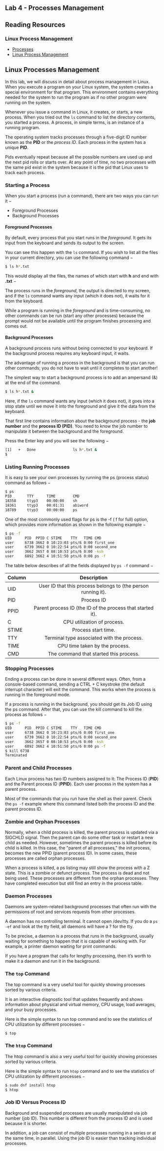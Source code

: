 ## Lab 4 - Processes Management

## Reading Resources

### Linux Process Management

* [Processes](https://ryanstutorials.net/linuxtutorial/processes.php)
* [Linux Process Management](https://opensource.com/article/18/9/linux-commands-process-management)

## Linux Processes Management

In this lab, we will discuss in detail about process management in Linux. When you execute a program on your Linux system, the system creates a special environment for that program. This environment contains everything needed for the system to run the program as if no other program were running on the system.

Whenever you issue a command in Linux, it creates, or starts, a new process. When you tried out the `ls` command to list the directory contents, you started a process. A process, in simple terms, is an instance of a running program.

The operating system tracks processes through a five-digit ID number known as the **PID** or the *process ID*. Each process in the system has a unique **PID**.

Pids eventually repeat because all the possible numbers are used up and the next pid rolls or starts over. At any point of time, no two processes with the same pid exist in the system because it is the pid that Linux uses to track each process.

### Starting a Process

When you start a process (run a command), there are two ways you can run it −

* Foreground Processes
* Background Processes

#### Foreground Processes

By default, every process that you start runs in the *foreground*. It gets its input from the keyboard and sends its output to the screen.

You can see this happen with the `ls` command. If you wish to list all the files in your current directory, you can use the following command −

```bash
$ ls h*.txt
```

This would display all the files, the names of which start with **h** and end with **.txt** −

The process runs in the *foreground*, the output is directed to my screen, and if the `ls` command wants any input (which it does not), it waits for it from the keyboard.

While a program is running in the *foreground* and is time-consuming, no other commands can be run (start any other processes) because the prompt would not be available until the program finishes processing and comes out.

#### Background Processes

A background process runs without being connected to your keyboard. If the background process requires any keyboard input, it waits.

The advantage of running a process in the background is that you can run other commands; you do not have to wait until it completes to start another!

The simplest way to start a background process is to add an ampersand (&) at the end of the command.

```bash
$ ls h*.txt &
```

Here, if the `ls` command wants any input (which it does not), it goes into a stop state until we move it into the foreground and give it the data from the keyboard.

That first line contains information about the background process - the **job number** and the **process ID (PID)**. You need to know the job number to manipulate it between the background and the foreground.

Press the Enter key and you will see the following −

```bash
[1]   +   Done                 ls h*.txt &
$
```

### Listing Running Processes

It is easy to see your own processes by running the ps (process status) command as follows −

```bash
$ ps
PID       TTY      TIME        CMD
18358     ttyp3    00:00:00    sh
18361     ttyp3    00:01:31    abiword
18789     ttyp3    00:00:00    ps
```

One of the most commonly used flags for ps is the -f ( f for full) option, which provides more information as shown in the following example −

```bash
$ ps -f
UID      PID  PPID C STIME    TTY   TIME CMD
user     6738 3662 0 10:23:03 pts/6 0:00 first_one
user     6739 3662 0 10:22:54 pts/6 0:00 second_one
user     3662 3657 0 08:10:53 pts/6 0:00 -ksh
user     6892 3662 4 10:51:50 pts/6 0:00 ps -f
```

The table below describes of all the fields displayed by `ps -f` command −

| Column |                          Description                          |
| ------ | :-----------------------------------------------------------: |
| UID    | User ID that this process belongs to (the person running it). |
| PID    |                          Process ID                           |
| PPID   |  Parent process ID (the ID of the process that started it).   |
| C      |                  CPU utilization of process.                  |
| STIME  |                      Process start time.                      |
| TTY    |          Terminal type associated with the process.           |
| TIME   |                CPU time taken by the process.                 |
| CMD    |            The command that started this process.             |

### Stopping Processes

Ending a process can be done in several different ways. Often, from a console-based command, sending a CTRL + C keystroke (the default interrupt character) will exit the command. This works when the process is running in the foreground mode.

If a process is running in the background, you should get its Job ID using the ps command. After that, you can use the kill command to kill the process as follows −

```bash
$ ps -f
UID      PID  PPID C STIME    TTY   TIME CMD
user     6738 3662 0 10:23:03 pts/6 0:00 first_one
user     6739 3662 0 10:22:54 pts/6 0:00 second_one
user     3662 3657 0 08:10:53 pts/6 0:00 -ksh
user     6892 3662 4 10:51:50 pts/6 0:00 ps -f
$ kill 6738
Terminated
```

### Parent and Child Processes

Each Linux process has two ID numbers assigned to it: The Process ID (**PID**) and the Parent process ID (**PPID**). Each user process in the system has a parent process.

Most of the commands that you run have the shell as their parent. Check the `ps -f` example where this command listed both the process ID and the parent process ID.

### Zombie and Orphan Processes

Normally, when a child process is killed, the parent process is updated via a SIGCHLD signal. Then the parent can do some other task or restart a new child as needed. However, sometimes the parent process is killed before its child is killed. In this case, the "parent of all processes," the init process, becomes the new PPID (parent process ID). In some cases, these processes are called orphan processes.

When a process is killed, a ps listing may still show the process with a Z state. This is a zombie or defunct process. The process is dead and not being used. These processes are different from the orphan processes. They have completed execution but still find an entry in the process table.

### Daemon Processes

Daemons are system-related background processes that often run with the permissions of root and services requests from other processes.

A daemon has no controlling terminal. It cannot open /dev/tty. If you do a `ps -ef` and look at the tty field, all daemons will have a ? for the tty.

To be precise, a daemon is a process that runs in the background, usually waiting for something to happen that it is capable of working with. For example, a printer daemon waiting for print commands.

If you have a program that calls for lengthy processing, then it’s worth to make it a daemon and run it in the background.

### The `top` Command

The top command is a very useful tool for quickly showing processes sorted by various criteria.

It is an interactive diagnostic tool that updates frequently and shows information about physical and virtual memory, CPU usage, load averages, and your busy processes.

Here is the simple syntax to run top command and to see the statistics of CPU utilization by different processes −

```bash
$ top
```

### The `htop` Command

The htop command is also a very useful tool for quickly showing processes sorted by various criteria.

Here is the simple syntax to run `htop` command and to see the statistics of CPU utilization by different processes −

```bash
$ sudo dnf install htop
$ htop
```

### Job ID Versus Process ID

Background and suspended processes are usually manipulated via job number (job ID). This number is different from the process ID and is used because it is shorter.

In addition, a job can consist of multiple processes running in a series or at the same time, in parallel. Using the job ID is easier than tracking individual processes.